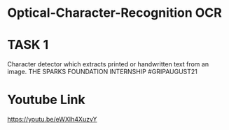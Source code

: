 # Optical-Character-Recognition OCR

# TASK 1

Character detector which extracts printed or handwritten text from an image.
THE SPARKS FOUNDATION INTERNSHIP
#GRIPAUGUST21

# Youtube Link
https://youtu.be/eWXIh4XuzvY
